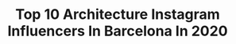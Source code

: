---
title: Top 10 Architecture Instagram Influencers In Barcelona In 2020
description: >-
  Find top architecture Instagram influencers in Barcelona in 2020. Most popular hashtags: #barcelona #architecture #visitbarcelona #travelgram.
platform: Instagram
profiles:
  - username: "barcelona.travelers"
    fullname: >-
      Barcelona Travelers
    location: "Spain"
    followers: 33467
    engagement: 199
    commentsToLikes: 0.007916
    avatar: "https://scontent-ams4-1.cdninstagram.com/v/t51.2885-19/s320x320/83217944_481872916050007_5459488807193673728_n.jpg?_nc_ht=scontent-ams4-1.cdninstagram.com&_nc_ohc=iavOSXc9PesAX-nt90M&oh=11fae962130057196d9a052e73ea2b24&oe=5EB25D5B"
    verified: false
    hashtags: "#attraction, #travelholics, #voyaged, #quarantine"
  - username: "joanoriolfibla"
    fullname: >-
      Joan Oriol Fibla
    location: "Spain"
    followers: 5760
    engagement: 1533
    commentsToLikes: 0.010349
    avatar: "https://scontent-lhr8-1.cdninstagram.com/v/t51.2885-19/s320x320/61323368_454403578656554_2911405089820246016_n.jpg?_nc_ht=scontent-lhr8-1.cdninstagram.com&_nc_ohc=DxjiWmXmjHwAX9vU5TZ&oh=653e96683d0628bf13ec09581946ef21&oe=5EBA4822"
    verified: false
    hashtags: "#alocasia, #fuckchristmas, #magritte, #plants"
  - username: "casabatllo"
    fullname: >-
      #CasaBatlló | Gaudí Barcelona
    location: "Spain"
    followers: 94525
    engagement: 245
    commentsToLikes: 0.022568
    avatar: "https://scontent-ams4-1.cdninstagram.com/v/t51.2885-19/s320x320/64539956_2181886018777178_7797826697155313664_n.jpg?_nc_ht=scontent-ams4-1.cdninstagram.com&_nc_ohc=MYwL6v-XWjgAX_PnBKF&oh=7d37cc6d2ebb013c146e97634df53be2&oe=5EB92C78"
    verified: true
    hashtags: "#travelphotography, #valentinesday, #picoftheday, #worldautismawarenessday"
  - username: "jaimeberiestainstudio"
    fullname: >-
      Jaime Beriestain Studio
    location: "Spain"
    followers: 17529
    engagement: 339
    commentsToLikes: 0.021905
    avatar: "https://scontent-ams4-1.cdninstagram.com/v/t51.2885-19/s320x320/22861133_141308343162506_313275387016642560_n.jpg?_nc_ht=scontent-ams4-1.cdninstagram.com&_nc_ohc=k6Wb_i_Q2RoAX9EbS9v&oh=35b6340c8fcd181b158d073b1fbc87ab&oe=5EB3E2D8"
    verified: false
    hashtags: "#madrid, #architecture, #casablanca, #barcelona"
  - username: "yamildoval"
    fullname: >-
      Yamil Doval
    location: "Spain"
    followers: 3010
    engagement: 1378
    commentsToLikes: 0.046055
    avatar: "https://scontent-ams4-1.cdninstagram.com/v/t51.2885-19/s320x320/74906748_681218202406348_7603715572903182336_n.jpg?_nc_ht=scontent-ams4-1.cdninstagram.com&_nc_ohc=vqLyYZKMmb8AX9epO1Z&oh=eb1b447bd924c64d120cebf9a3f194e1&oe=5EBC126F"
    verified: false
    hashtags: "#portugalovers, #secretgarden, #europeancities, #modernismo"
  - username: "djlopau"
    fullname: >-
      Pau Iglesias
    location: "Spain"
    followers: 13272
    engagement: 723
    commentsToLikes: 0.068569
    avatar: "https://scontent-lhr8-1.cdninstagram.com/v/t51.2885-19/s320x320/33545857_383417312170336_5506378068970700800_n.jpg?_nc_ht=scontent-lhr8-1.cdninstagram.com&_nc_ohc=a-MuZ7cQm7EAX8RO3AS&oh=e0fce0be9208050cc6b23ceaecc92830&oe=5EBBE7DF"
    verified: false
    hashtags: "#coderch"
  - username: "rummy31"
    fullname: >-
      Rummy🌎Travel Tips📝
    location: "Spain"
    followers: 9536
    engagement: 359
    commentsToLikes: 0.241875
    avatar: "https://scontent-lhr8-1.cdninstagram.com/v/t51.2885-19/s320x320/73220686_747164715762245_5036659700788101120_n.jpg?_nc_ht=scontent-lhr8-1.cdninstagram.com&_nc_ohc=CVKEYsD_jN0AX97-KDL&oh=ce25e8b0168f4aca96a12e8b4d73ad4f&oe=5EBCD8FB"
    verified: false
    hashtags: "#gothicquarter, #barcelona, #28"
  - username: "adriagoulaphoto"
    fullname: >-
      Adria Goula Photo
    location: "Spain"
    followers: 24727
    engagement: 250
    commentsToLikes: 0.014130
    avatar: "https://scontent-ams4-1.cdninstagram.com/v/t51.2885-19/11312562_506190692869840_1609230623_a.jpg?_nc_ht=scontent-ams4-1.cdninstagram.com&_nc_ohc=NA2RGGRG7-cAX_pWX06&oh=54b2b13bbebec409b6c7fdd3c158fae9&oe=5EB0D10E"
    verified: false
    hashtags: "#architecturedesign, #adriagoulaphoto, #architecturephotography, #architecture"
  - username: "maksimslavin"
    fullname: >-
      M A K S I M    S L A V I N
    location: "Spain"
    followers: 7859
    engagement: 657
    commentsToLikes: 0.017863
    avatar: "https://scontent-amt2-1.cdninstagram.com/v/t51.2885-19/s320x320/83614761_726496774544513_6547451310860402688_n.jpg?_nc_ht=scontent-amt2-1.cdninstagram.com&_nc_ohc=3ygjwx9zIk4AX8KiEI6&oh=b5bb08d83dab57bf0952b7e74a13c53b&oe=5EB0C277"
    verified: false
    hashtags: "#travel, #interiordesign, #barcelona, #besafe"
  - username: "visitbarcelona"
    fullname: >-
      Visit Barcelona
    location: "Spain"
    followers: 320518
    engagement: 278
    commentsToLikes: 0.007878
    avatar: "https://scontent-ams4-1.cdninstagram.com/v/t51.2885-19/s320x320/21149182_130955944191966_7118890602149707776_a.jpg?_nc_ht=scontent-ams4-1.cdninstagram.com&_nc_ohc=Fb5aVycPSNcAX9YVhxC&oh=9028c425df7f95d2ac630a918ff99c42&oe=5EB07457"
    verified: false
    hashtags: "#winter, #collserola, #barrig, #gaud"
---